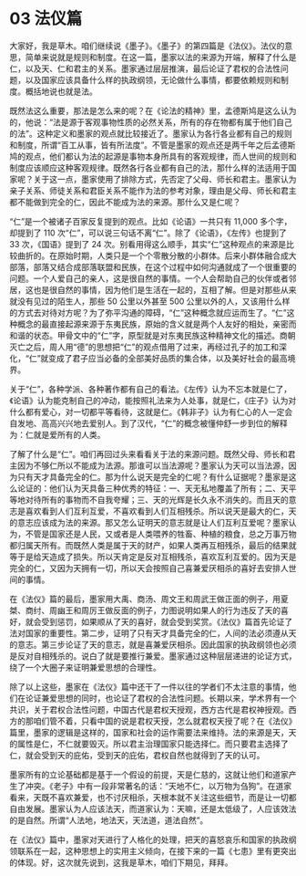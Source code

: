 # 03 法仪篇

<MyVideoBoard :bvidArr="['BV1Na411F7jm']" />

大家好，我是草木。咱们继续说《墨子》。《墨子》的第四篇是《法仪》。法仪的意思，简单来说就是规则和制度。在这一篇，墨家以法的来源为开端，解释了什么是仁，以及天、仁和君主的关系。墨家通过层层推演，最后论证了君权的合法性问题，以及国家应该具备什么样的执政纲领，无论做什么事情，都要依赖规则和制度。概括地说也就是法。

既然法这么重要，那法是怎么来的呢？在《论法的精神》里，孟德斯鸠是这么认为的，他说：“法是源于客观事物性质的必然关系，所有的存在物都有属于他们自己的法”。这种定义和墨家的观点就比较接近了。墨家认为各行各业都有自己的规则和制度，所谓“百工从事，皆有所法度”。不管是墨家的观点还是两千年之后孟德斯鸠的观点，他们都认为法的起源是事物本身所具有的客观规律，而人世间的规则和制度应该顺应这种客观规律。既然各行各业都有自己的法，那什么样的法适用于国家呢？关于这一点，墨家使用了排除方式，先否定了父母、师长和君主。墨家认为亲子关系、师徒关系和君臣关系不能作为法的参考对象，理由是父母、师长和君主都不能做到完全的仁，因此不能成为法的来源。那什么又是仁呢？

“仁”是一个被诸子百家反复提到的观点。比如《论语》一共只有 11,000 多个字，却提到了 110 次“仁”，可以说三句话不离“仁”。除了《论语》，《左传》也提到了 33 次，《国语》提到了 24 次。别看用得这么顺手，其实“仁”这种观点的来源是比较曲折的。在原始时期，人类只是一个个零散分散的小群体。后来小群体融合成大部落，部落又结合成部落联盟和民族，在这个过程中如何沟通就成了一个很重要的问题。一个人爱自己的亲人，这是很自然的事情。一个人会帮助自己的伙伴或者邻居，这也是很自然的事情，因为他们是生活在一起的，互相了解。但是对那些从来就没有见过的陌生人，那些 50 公里以外甚至 500 公里以外的人，又该用什么样的方式去对待对方呢？为了弥平沟通的障碍，“仁”这种概念就应运而生了。“仁”这种概念的最直接起源来源于东夷民族，原始的含义就是两个人友好的相处，亲密而和谐的状态。甲骨文中的“仁”字，原型就是对东夷民族这种精神文化的描述。商朝灭亡之后，周人用“德”的思想把“仁”的观点借用了过来，再经过孔子的加工和深化，“仁”就变成了君子应当必备的全部美好品质的集合体，以及美好社会的最高境界。

关于“仁”，各种学派、各种著作都有自己的看法。《左传》认为不忘本就是仁了，《论语》认为能克制自己的冲动，能按照礼法来为人处事，就是仁，《庄子》认为对什么都有爱心，对一切都平等看待，这就是仁。《韩非子》认为有仁心的人一定会自发地、高高兴兴地去爱别人。到了汉代，“仁”的概念被懂仲舒一步到位的解释为：仁就是爱所有的人类。

了解了什么是“仁”。咱们再回过头来看看关于法的来源问题。既然父母、师长和君主因为不够仁所以不能成为法源。那谁可以当法源呢？墨家认为天可以当法源，因为只有天才具备完全的仁。那为什么说天是完全的仁呢？有什么证据呢？墨家是这么论证的：他们认为天具备三种优秀的特征：一、天无私地覆盖了所有；二、天平等地对待所有的事物而不自我夸耀；三、天的光辉是长久永不消失的。而且天的意志是喜欢看到人们互利互爱，不喜欢看到人们互相残杀。所以说天是最大的仁，天的意志应该成为法的来源。那又怎么证明天的意志就是让人们互利互爱呢？墨家认为，不管是国家还是人民，又或者是人类喂养的牲畜、种植的粮食，总之万事万物都归属天所有。而既然人类是属于天的财产，如果人类再互相残杀，最后的结果就等于是给天造成了损失。所以天肯定是反对互相残杀，喜欢互利互爱的。因为天是完全的仁，又因为天拥有一切，所以天会按照自己喜兼爱厌相杀的喜好去安排人世间的事情。

在《法仪》篇的最后，墨家用大禹、商汤、周文王和周武王做正面的例子，用夏桀、商纣、周幽王和周厉王做反面的例子，力图说明如果人的行为违反了天的喜好，就会受到惩罚，如果顺从了天的喜好，就会受到奖赏。《法仪》篇首先论证了法对国家的重要性。第二步，证明了只有天才具备完全的仁，人间的法必须遵从天的意志。第三步论证了天的意志，就是喜兼爱厌相杀。因此国家的执政纲领也必须是反对自相残杀的。说白了就是要推行兼爱。墨家通过这种层层递进的论证方式，绕了一个大圈子来证明兼爱思想的合理性。

除了以上这些，墨家在《法仪》篇中还干了一件以往的学者们不太注意的事情，他们在论证兼爱思想的同时，也论证了君权的合法性问题。长期以来，学术界有一个共识，关于君权合法性问题，中国古代是君权天授观，西方古代是君权神授观。西方的那咱们管不着，只看中国的说是君权天授，怎么就君权天授了呢？在《法仪》篇里，墨家的逻辑是这样的，国家和社会的运作需要法来维持。法的来源是天，天的属性是仁，不仁就要毁灭。所以君主治理国家只能选择仁。而只要君主选择了仁，就会受到天的庇佑，受到天的庇佑，君权自然也就得到了天的认可。

墨家所有的立论基础都是基于一个假设的前提，天是仁慈的，这就让他们和道家产生了冲突。《老子》中有一段非常著名的话：“天地不仁，以万物为刍狗”。在道家看来，天既不喜欢兼爱，也不讨厌相杀，天根本就不关注这些细节，而是让一切都自由发展。墨家认为人应该法天，而道家认为：天嘛，还是太低级了，人应该效法的是自然。所谓“人法地，地法天，天法道，道法自然”。

在《法仪》篇中，墨家对天进行了人格化的处理，把天的喜怒哀乐和国家的执政纲领联系在一起，这种思想上的实用主义倾向，在接下来的一篇《七患》里有更突出的体现。好，这次就先说到，这我是草木，咱们下期见，拜拜。

